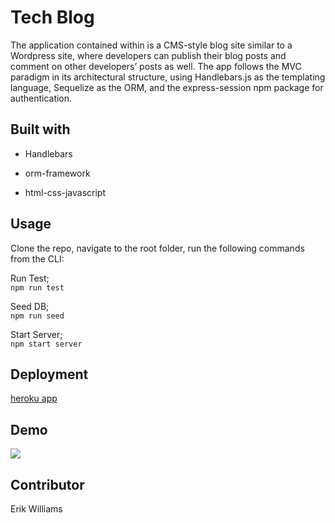 # Tech Blog

The application contained within is a CMS-style blog site similar to a Wordpress site, where developers can publish their blog posts and comment on other developers’ posts as well. The app follows the MVC paradigm in its architectural structure, using Handlebars.js as the templating language, Sequelize as the ORM, and the express-session npm package for authentication.

## Built with

- Handlebars

- orm-framework

- html-css-javascript

## Usage

Clone the repo, navigate to the root folder, run the following commands from the CLI:

Run Test;  
`npm run test`

Seed DB;  
`npm run seed`

Start Server;  
`npm start server`

## Deployment

[heroku app](https://hidden-mesa-13946.herokuapp.com)

## Demo

![](./images/demo.gif)

## Contributor

Erik Williams

